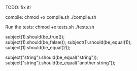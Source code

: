 TODO: fix it!

compile: 
	chmod +x compile.sh 
	./compile.sh 
 
Run the tests: 
	chmod +x tests.sh 
	./tests.sh 
 
subject(1).should(be_true());  
subject(1).should(be_false()); 
subject(1).should(be_equal(1)); 
subject(1).should(be_equal(2)); 
 
subject("string").should(be_equal("string")); 
subject("string").should(be_equal("another string")); 

